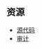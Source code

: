## 资源

  * [源代码](https://github.com/gnosis/conditional-tokens-market-makers/blob/master/contracts/FixedProductMarketMaker.sol)
  * [审计](https://github.com/gnosis/conditional-tokens-market-makers/blob/master/docs/G0Group-GnosisOmen2020Mar.pdf)
